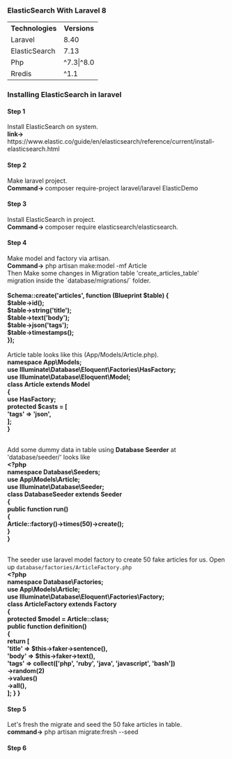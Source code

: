 <h3>ElasticSearch With Laravel 8</h3>
<table style="width:100%">
  <tr>
    <th>Technologies</th>
    <th>Versions</th> 
  </tr>
  <tr>
    <td>Laravel</td>
    <td>8.40</td>
  </tr>
  <tr>
    <td>ElasticSearch</td>
    <td>7.13</td>
   </tr>
  <tr>
    <td>Php</td>
    <td>^7.3|^8.0</td>
   </tr>
      <tr>
    <td>Rredis</td>
    <td>^1.1</td>
   </tr>
</table>

<h3>Installing ElasticSearch in laravel</h3>
<h4>Step 1</h4>
Install ElasticSearch on system.</br>
<b>link-> </b> https://www.elastic.co/guide/en/elasticsearch/reference/current/install-elasticsearch.html
<h4>Step 2</h4>
Make laravel project.</br>
<b>Command-> </b> composer require-project laravel/laravel ElasticDemo
<h4>Step 3</h4>
Install ElasticSearch in project.</br>
<b>Command-> </b> composer require elasticsearch/elasticsearch.
<h4>Step 4</h4>
Make model and factory via artisan.</br>
<b>Command-></b> php artisan make:model -mf Article </br>
Then Make some changes in Migration table 'create_articles_table'  migration inside the `database/migrations/` folder. </br>
</br>
<b>
             Schema::create('articles', function (Blueprint $table) { </br>
                 $table->id();</br>
                 $table->string('title');</br>
                 $table->text('body');</br>
                 $table->json('tags');</br>
                 $table->timestamps();</br>
             });</b> </br>
 </br>
 Article table looks like this (App/Models/Article.php).</br>
                     <b> <?php</br>
                     namespace App\Models;</br>
                     use Illuminate\Database\Eloquent\Factories\HasFactory;</br>
                     use Illuminate\Database\Eloquent\Model;</br>
                     class Article extends Model</br>
                     {</br>
                         use HasFactory;</br>
                         protected $casts = [</br>
                             'tags' => 'json',</br>
                         ];</br>
                     } </b></br>
</br>

Add some dummy data in table using <b>Database Seerder</b> at 'database/seeder/' looks like</br>
                    <b><?php</br>
                     namespace Database\Seeders;</br>
                     use App\Models\Article;</br>
                     use Illuminate\Database\Seeder;</br>
                     class DatabaseSeeder extends Seeder</br>
                     {</br>
                         public function run()</br>
                         {</br>
                             Article::factory()->times(50)->create();</br>
                         }</br>
                     } </b></br>
</br>

The seeder use laravel model factory to create 50 fake articles for us. Open up `database/factories/ArticleFactory.php` </br>
                        <b><?php</br>
                         namespace Database\Factories;</br>
                         use App\Models\Article;</br>
                         use Illuminate\Database\Eloquent\Factories\Factory;</br>
                         class ArticleFactory extends Factory</br>
                         {</br>
                             protected $model = Article::class;</br>
                             public function definition()</br>
                             {</br>
                                 return [</br>
                                     'title' => $this->faker->sentence(),</br>
                                     'body' => $this->faker->text(),</br>
                                     'tags' => collect(['php', 'ruby', 'java', 'javascript', 'bash'])</br>
                                         ->random(2)</br>
                                         ->values()</br>
                                         ->all(),</br>
                                 ];
                             }
                         } </b>
</br>
<h4>Step 5</h4>

Let's fresh the migrate and seed the 50 fake articles in table.</br>
<b>command-></b> php artisan migrate:fresh --seed </br>

<h4>Step 6</h4>


 




